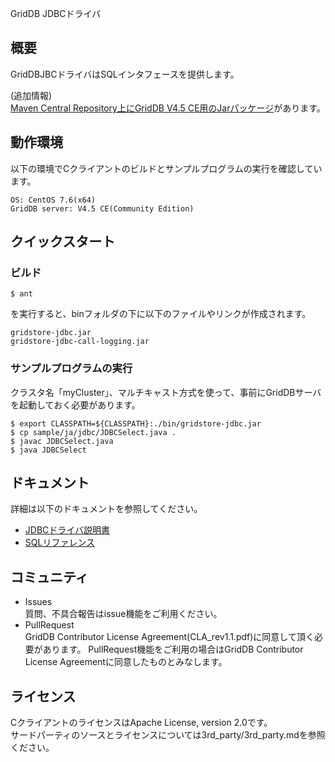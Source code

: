 GridDB JDBCドライバ

## 概要

GridDBJBCドライバはSQLインタフェースを提供します。  

(追加情報)  
[Maven Central Repository上にGridDB V4.5 CE用のJarパッケージ](https://search.maven.org/search?q=a:gridstore-jdbc)があります。

## 動作環境

以下の環境でCクライアントのビルドとサンプルプログラムの実行を確認しています。

    OS: CentOS 7.6(x64)
    GridDB server: V4.5 CE(Community Edition)

## クイックスタート

### ビルド

    $ ant
    
を実行すると、binフォルダの下に以下のファイルやリンクが作成されます。

    gridstore-jdbc.jar
    gridstore-jdbc-call-logging.jar

### サンプルプログラムの実行
クラスタ名「myCluster」、マルチキャスト方式を使って、事前にGridDBサーバを起動しておく必要があります。

    $ export CLASSPATH=${CLASSPATH}:./bin/gridstore-jdbc.jar
    $ cp sample/ja/jdbc/JDBCSelect.java .
    $ javac JDBCSelect.java
    $ java JDBCSelect

## ドキュメント
  詳細は以下のドキュメントを参照してください。
  - [JDBCドライバ説明書](https://github.com/griddb/docs-ja/blob/master/manuals/GridDB_JDBC_Driver_UserGuide/toc.md)
  - [SQLリファレンス](https://github.com/griddb/docs-ja/blob/master/manuals/GridDB_SQL_Reference/toc.md)

## コミュニティ
  * Issues  
    質問、不具合報告はissue機能をご利用ください。
  * PullRequest  
    GridDB Contributor License Agreement(CLA_rev1.1.pdf)に同意して頂く必要があります。
    PullRequest機能をご利用の場合はGridDB Contributor License Agreementに同意したものとみなします。

## ライセンス
  CクライアントのライセンスはApache License, version 2.0です。  
  サードパーティのソースとライセンスについては3rd_party/3rd_party.mdを参照ください。

